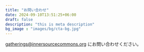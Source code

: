 ```yaml
---
title: "お問い合わせ"
date: 2024-09-10T13:51:25+06:00
draft: false
description: "this is meta description"
bg_image : "images/bg/cta-bg.jpg"
---
```


gatherings@innersourcecommons.org にお問い合わせください。
